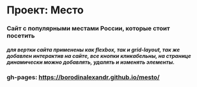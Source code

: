 # Проект: Место

### Сайт с популярными местами России, которые стоит посетить

##### для вертки сайта применены как flexbox, так и grid-layout, так же добавлен интерактив на сайте, все кнопки кликабельны, на странице динамически можно добавлять, удалять и изменять элементы.

### gh-pages: https://borodinalexandr.github.io/mesto/



